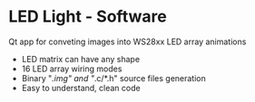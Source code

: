# LED Light - Software

Qt app for conveting images into WS28xx LED array animations

- LED matrix can have any shape
- 16 LED array wiring modes
- Binary "*.img" and "*.c/*.h" source files generation
- Easy to understand, clean code